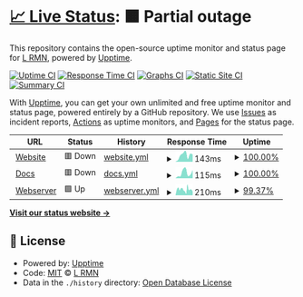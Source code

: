 # [📈 Live Status](https://statuspage.is-a.fun): <!--live status--> **🟧 Partial outage**

This repository contains the open-source uptime monitor and status page for [L RMN](https://statuspage.is-a.fun), powered by [Upptime](https://github.com/upptime/upptime).

[![Uptime CI](https://github.com/lrmn7/statuspage/workflows/Uptime%20CI/badge.svg)](https://github.com/lrmn7/statuspage/actions?query=workflow%3A%22Uptime+CI%22)
[![Response Time CI](https://github.com/lrmn7/statuspage/workflows/Response%20Time%20CI/badge.svg)](https://github.com/lrmn7/statuspage/actions?query=workflow%3A%22Response+Time+CI%22)
[![Graphs CI](https://github.com/lrmn7/statuspage/workflows/Graphs%20CI/badge.svg)](https://github.com/lrmn7/statuspage/actions?query=workflow%3A%22Graphs+CI%22)
[![Static Site CI](https://github.com/lrmn7/statuspage/workflows/Static%20Site%20CI/badge.svg)](https://github.com/lrmn7/statuspage/actions?query=workflow%3A%22Static+Site+CI%22)
[![Summary CI](https://github.com/lrmn7/statuspage/workflows/Summary%20CI/badge.svg)](https://github.com/lrmn7/statuspage/actions?query=workflow%3A%22Summary+CI%22)

With [Upptime](https://upptime.js.org), you can get your own unlimited and free uptime monitor and status page, powered entirely by a GitHub repository. We use [Issues](https://github.com/lrmn7/statuspage/issues) as incident reports, [Actions](https://github.com/lrmn7/statuspage/actions) as uptime monitors, and [Pages](https://statuspage.is-a.fun) for the status page.

<!--start: status pages-->
<!-- This summary is generated by Upptime (https://github.com/upptime/upptime) -->
<!-- Do not edit this manually, your changes will be overwritten -->
<!-- prettier-ignore -->
| URL | Status | History | Response Time | Uptime |
| --- | ------ | ------- | ------------- | ------ |
| <img alt="" src="https://icons.duckduckgo.com/ip3/meww.me.ico" height="13"> [Website](https://meww.me/) | 🟥 Down | [website.yml](https://github.com/lrmn7/statuspage/commits/HEAD/history/website.yml) | <details><summary><img alt="Response time graph" src="./graphs/website/response-time-week.png" height="20"> 143ms</summary><br><a href="https://uptime.meww.me/history/website"><img alt="Response time 128" src="https://img.shields.io/endpoint?url=https%3A%2F%2Fraw.githubusercontent.com%2Flrmn7%2Fstatuspage%2FHEAD%2Fapi%2Fwebsite%2Fresponse-time.json"></a><br><a href="https://uptime.meww.me/history/website"><img alt="24-hour response time 160" src="https://img.shields.io/endpoint?url=https%3A%2F%2Fraw.githubusercontent.com%2Flrmn7%2Fstatuspage%2FHEAD%2Fapi%2Fwebsite%2Fresponse-time-day.json"></a><br><a href="https://uptime.meww.me/history/website"><img alt="7-day response time 143" src="https://img.shields.io/endpoint?url=https%3A%2F%2Fraw.githubusercontent.com%2Flrmn7%2Fstatuspage%2FHEAD%2Fapi%2Fwebsite%2Fresponse-time-week.json"></a><br><a href="https://uptime.meww.me/history/website"><img alt="30-day response time 128" src="https://img.shields.io/endpoint?url=https%3A%2F%2Fraw.githubusercontent.com%2Flrmn7%2Fstatuspage%2FHEAD%2Fapi%2Fwebsite%2Fresponse-time-month.json"></a><br><a href="https://uptime.meww.me/history/website"><img alt="1-year response time 128" src="https://img.shields.io/endpoint?url=https%3A%2F%2Fraw.githubusercontent.com%2Flrmn7%2Fstatuspage%2FHEAD%2Fapi%2Fwebsite%2Fresponse-time-year.json"></a></details> | <details><summary><a href="https://uptime.meww.me/history/website">100.00%</a></summary><a href="https://uptime.meww.me/history/website"><img alt="All-time uptime 99.98%" src="https://img.shields.io/endpoint?url=https%3A%2F%2Fraw.githubusercontent.com%2Flrmn7%2Fstatuspage%2FHEAD%2Fapi%2Fwebsite%2Fuptime.json"></a><br><a href="https://uptime.meww.me/history/website"><img alt="24-hour uptime 100.00%" src="https://img.shields.io/endpoint?url=https%3A%2F%2Fraw.githubusercontent.com%2Flrmn7%2Fstatuspage%2FHEAD%2Fapi%2Fwebsite%2Fuptime-day.json"></a><br><a href="https://uptime.meww.me/history/website"><img alt="7-day uptime 100.00%" src="https://img.shields.io/endpoint?url=https%3A%2F%2Fraw.githubusercontent.com%2Flrmn7%2Fstatuspage%2FHEAD%2Fapi%2Fwebsite%2Fuptime-week.json"></a><br><a href="https://uptime.meww.me/history/website"><img alt="30-day uptime 99.98%" src="https://img.shields.io/endpoint?url=https%3A%2F%2Fraw.githubusercontent.com%2Flrmn7%2Fstatuspage%2FHEAD%2Fapi%2Fwebsite%2Fuptime-month.json"></a><br><a href="https://uptime.meww.me/history/website"><img alt="1-year uptime 99.98%" src="https://img.shields.io/endpoint?url=https%3A%2F%2Fraw.githubusercontent.com%2Flrmn7%2Fstatuspage%2FHEAD%2Fapi%2Fwebsite%2Fuptime-year.json"></a></details>
| <img alt="" src="https://icons.duckduckgo.com/ip3/docs.meww.me.ico" height="13"> [Docs](https://docs.meww.me/) | 🟥 Down | [docs.yml](https://github.com/lrmn7/statuspage/commits/HEAD/history/docs.yml) | <details><summary><img alt="Response time graph" src="./graphs/docs/response-time-week.png" height="20"> 115ms</summary><br><a href="https://uptime.meww.me/history/docs"><img alt="Response time 89" src="https://img.shields.io/endpoint?url=https%3A%2F%2Fraw.githubusercontent.com%2Flrmn7%2Fstatuspage%2FHEAD%2Fapi%2Fdocs%2Fresponse-time.json"></a><br><a href="https://uptime.meww.me/history/docs"><img alt="24-hour response time 175" src="https://img.shields.io/endpoint?url=https%3A%2F%2Fraw.githubusercontent.com%2Flrmn7%2Fstatuspage%2FHEAD%2Fapi%2Fdocs%2Fresponse-time-day.json"></a><br><a href="https://uptime.meww.me/history/docs"><img alt="7-day response time 115" src="https://img.shields.io/endpoint?url=https%3A%2F%2Fraw.githubusercontent.com%2Flrmn7%2Fstatuspage%2FHEAD%2Fapi%2Fdocs%2Fresponse-time-week.json"></a><br><a href="https://uptime.meww.me/history/docs"><img alt="30-day response time 89" src="https://img.shields.io/endpoint?url=https%3A%2F%2Fraw.githubusercontent.com%2Flrmn7%2Fstatuspage%2FHEAD%2Fapi%2Fdocs%2Fresponse-time-month.json"></a><br><a href="https://uptime.meww.me/history/docs"><img alt="1-year response time 89" src="https://img.shields.io/endpoint?url=https%3A%2F%2Fraw.githubusercontent.com%2Flrmn7%2Fstatuspage%2FHEAD%2Fapi%2Fdocs%2Fresponse-time-year.json"></a></details> | <details><summary><a href="https://uptime.meww.me/history/docs">100.00%</a></summary><a href="https://uptime.meww.me/history/docs"><img alt="All-time uptime 99.98%" src="https://img.shields.io/endpoint?url=https%3A%2F%2Fraw.githubusercontent.com%2Flrmn7%2Fstatuspage%2FHEAD%2Fapi%2Fdocs%2Fuptime.json"></a><br><a href="https://uptime.meww.me/history/docs"><img alt="24-hour uptime 100.00%" src="https://img.shields.io/endpoint?url=https%3A%2F%2Fraw.githubusercontent.com%2Flrmn7%2Fstatuspage%2FHEAD%2Fapi%2Fdocs%2Fuptime-day.json"></a><br><a href="https://uptime.meww.me/history/docs"><img alt="7-day uptime 100.00%" src="https://img.shields.io/endpoint?url=https%3A%2F%2Fraw.githubusercontent.com%2Flrmn7%2Fstatuspage%2FHEAD%2Fapi%2Fdocs%2Fuptime-week.json"></a><br><a href="https://uptime.meww.me/history/docs"><img alt="30-day uptime 99.98%" src="https://img.shields.io/endpoint?url=https%3A%2F%2Fraw.githubusercontent.com%2Flrmn7%2Fstatuspage%2FHEAD%2Fapi%2Fdocs%2Fuptime-month.json"></a><br><a href="https://uptime.meww.me/history/docs"><img alt="1-year uptime 99.98%" src="https://img.shields.io/endpoint?url=https%3A%2F%2Fraw.githubusercontent.com%2Flrmn7%2Fstatuspage%2FHEAD%2Fapi%2Fdocs%2Fuptime-year.json"></a></details>
| <img alt="" src="https://icons.duckduckgo.com/ip3/ws.meww.me.ico" height="13"> [Webserver](https://ws.meww.me/) | 🟩 Up | [webserver.yml](https://github.com/lrmn7/statuspage/commits/HEAD/history/webserver.yml) | <details><summary><img alt="Response time graph" src="./graphs/webserver/response-time-week.png" height="20"> 210ms</summary><br><a href="https://uptime.meww.me/history/webserver"><img alt="Response time 173" src="https://img.shields.io/endpoint?url=https%3A%2F%2Fraw.githubusercontent.com%2Flrmn7%2Fstatuspage%2FHEAD%2Fapi%2Fwebserver%2Fresponse-time.json"></a><br><a href="https://uptime.meww.me/history/webserver"><img alt="24-hour response time 151" src="https://img.shields.io/endpoint?url=https%3A%2F%2Fraw.githubusercontent.com%2Flrmn7%2Fstatuspage%2FHEAD%2Fapi%2Fwebserver%2Fresponse-time-day.json"></a><br><a href="https://uptime.meww.me/history/webserver"><img alt="7-day response time 210" src="https://img.shields.io/endpoint?url=https%3A%2F%2Fraw.githubusercontent.com%2Flrmn7%2Fstatuspage%2FHEAD%2Fapi%2Fwebserver%2Fresponse-time-week.json"></a><br><a href="https://uptime.meww.me/history/webserver"><img alt="30-day response time 173" src="https://img.shields.io/endpoint?url=https%3A%2F%2Fraw.githubusercontent.com%2Flrmn7%2Fstatuspage%2FHEAD%2Fapi%2Fwebserver%2Fresponse-time-month.json"></a><br><a href="https://uptime.meww.me/history/webserver"><img alt="1-year response time 173" src="https://img.shields.io/endpoint?url=https%3A%2F%2Fraw.githubusercontent.com%2Flrmn7%2Fstatuspage%2FHEAD%2Fapi%2Fwebserver%2Fresponse-time-year.json"></a></details> | <details><summary><a href="https://uptime.meww.me/history/webserver">99.37%</a></summary><a href="https://uptime.meww.me/history/webserver"><img alt="All-time uptime 98.44%" src="https://img.shields.io/endpoint?url=https%3A%2F%2Fraw.githubusercontent.com%2Flrmn7%2Fstatuspage%2FHEAD%2Fapi%2Fwebserver%2Fuptime.json"></a><br><a href="https://uptime.meww.me/history/webserver"><img alt="24-hour uptime 99.56%" src="https://img.shields.io/endpoint?url=https%3A%2F%2Fraw.githubusercontent.com%2Flrmn7%2Fstatuspage%2FHEAD%2Fapi%2Fwebserver%2Fuptime-day.json"></a><br><a href="https://uptime.meww.me/history/webserver"><img alt="7-day uptime 99.37%" src="https://img.shields.io/endpoint?url=https%3A%2F%2Fraw.githubusercontent.com%2Flrmn7%2Fstatuspage%2FHEAD%2Fapi%2Fwebserver%2Fuptime-week.json"></a><br><a href="https://uptime.meww.me/history/webserver"><img alt="30-day uptime 98.44%" src="https://img.shields.io/endpoint?url=https%3A%2F%2Fraw.githubusercontent.com%2Flrmn7%2Fstatuspage%2FHEAD%2Fapi%2Fwebserver%2Fuptime-month.json"></a><br><a href="https://uptime.meww.me/history/webserver"><img alt="1-year uptime 98.44%" src="https://img.shields.io/endpoint?url=https%3A%2F%2Fraw.githubusercontent.com%2Flrmn7%2Fstatuspage%2FHEAD%2Fapi%2Fwebserver%2Fuptime-year.json"></a></details>

<!--end: status pages-->

[**Visit our status website →**](https://statuspage.is-a.fun)

## 📄 License

- Powered by: [Upptime](https://github.com/upptime/upptime)
- Code: [MIT](./LICENSE) © [L RMN](https://statuspage.is-a.fun)
- Data in the `./history` directory: [Open Database License](https://opendatacommons.org/licenses/odbl/1-0/)
